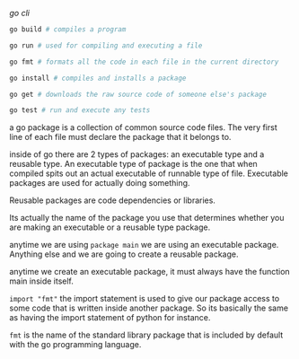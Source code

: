 _go cli_

```bash
go build # compiles a program

go run # used for compiling and executing a file

go fmt # formats all the code in each file in the current directory

go install # compiles and installs a package

go get # downloads the raw source code of someone else's package

go test # run and execute any tests
```

a go package is a collection of common source code files. The very first line of each file must declare the package that it belongs to.

inside of go there are 2 types of packages: an executable type and a reusable type.
An executable type of package is the one that when compiled spits out an actual executable of runnable type of file. Executable packages are used for actually doing something.

Reusable packages are code dependencies or libraries.

Its actually the name of the package you use that determines whether you are making an executable or a reusable type package.

anytime we are using `package main` we are using an executable package. Anything else and we are going to create a reusable package.

anytime we create an executable package, it must always have the function main inside itself.

`import "fmt"`
the import statement is used to give our package access to some code that is written inside another package. So its basically the same as having the import statement of python for instance.

`fmt` is the name of the standard library package that is included by default with the go programming language.
